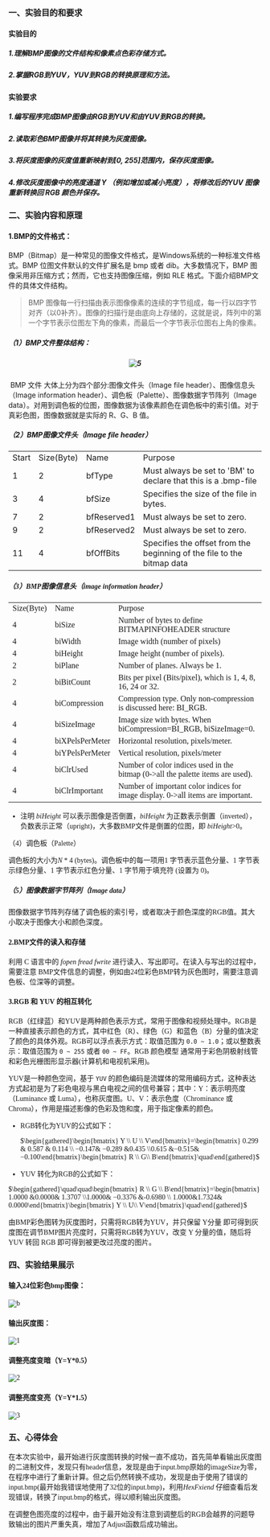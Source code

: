 ### 一、实验目的和要求

#### 实验目的

##### 1.理解BMP图像的文件结构和像素点色彩存储方式。

##### 2.掌握RGB到YUV，YUV到RGB的转换原理和方法。

#### 实验要求

##### 1.编写程序完成BMP图像由RGB到YUV和由YUV到RGB的转换。

##### 2.读取彩色BMP图像并将其转换为灰度图像。

##### 3.将灰度图像的灰度值重新映射到[0, 255]范围内，保存灰度图像。

##### 4.修改灰度图像中的亮度通道 Y （例如增加或减小亮度），将修改后的YUV 图像重新转换回 RGB 颜色并保存。

### 二、**实验内容和原理**

#### 1.BMP的文件格式：

​	BMP（Bitmap）是一种常见的图像文件格式，是Windows系统的一种标准文件格式。BMP 位图文件默认的文件扩展名是 bmp 或者 dib。大多数情况下，BMP 图像采用非压缩方式；然而，它也支持图像压缩，例如 RLE 格式。下面介绍BMP文件的具体文件结构。

> BMP 图像每一行扫描由表示图像像素的连续的字节组成，每一行以四字节对齐（以0补齐）。图像的扫描行是由底向上存储的，这就是说，阵列中的第一个字节表示位图左下角的像素，而最后一个字节表示位图右上角的像素。

##### （1）BMP文件整体结构：

##### <center>![5](2.png)</center>

​	BMP 文件 大体上分为四个部分:图像文件头（Image file header）、图像信息头（Image information header）、调色板（Palette）、图像数据字节阵列（Image data）。对用到调色板的位图，图像数据为该像素颜色在调色板中的索引值。对于真彩色图，图像数据就是实际的 R、G、B 值。

##### （2）BMP图像文件头（Image file header）

<table>
  <font face="Times New Roman">
  <tr>
    <td>Start</td> 
    <td>Size(Byte)</td> 
    <td>Name</td> 
    <td>Purpose</td> 
  </tr>
  <tr>
    <td>1</td> 
    <td>2</td> 
    <td>bfType</td> 
    <td>Must always be set to 'BM' to declare that this is a .bmp-file</td> 
  </tr>
  <tr>
    <td>3</td> 
    <td>4</td> 
    <td>bfSize</td> 
    <td>Specifies the size of the file in bytes.</td> 
  </tr>
  <tr>
    <td>7</td> 
    <td>2</td> 
    <td>bfReserved1</td> 
    <td>Must always be set to zero.</td> 
  </tr>
  <tr>
    <td>9</td> 
    <td>2</td> 
    <td>bfReserved2</td> 
    <td>Must always be set to zero.</td> 
  </tr>
  <tr>
    <td>11</td> 
    <td>4</td> 
    <td>bfOffBits</td> 
    <td>Specifies the offset from the beginning of the file to the bitmap data</td> 
  </tr>
</table>

##### （3）BMP图像信息头（image information header）

<table>
  <font face="Times New Roman">
  <tr>
    <td>Size(Byte)</td> 
    <td>Name</td> 
    <td>Purpose</td> 
  </tr>
  <tr>
    <td>4</td> 
    <td>biSize</td> 
    <td>Number of bytes to define BITMAPINFOHEADER structure</td> 
  </tr>
  <tr>
    <td>4</td> 
    <td>biWidth</td> 
    <td>Image width (number of pixels)</td> 
  </tr>
  <tr>
    <td>4</td> 
    <td>biHeight</td> 
    <td>Image height (number of pixels). </td> 
  </tr>
  <tr>
    <td>2</td> 
    <td>biPlane</td> 
    <td>Number of planes. Always be 1.</td> 
  </tr>
  <tr>
    <td>2</td> 
    <td>biBitCount</td> 
    <td>Bits per pixel (Bits/pixel), which is 1, 4, 8, 16, 24 or 32. </td> 
  </tr>
  <tr>
    <td>4</td> 
    <td>biCompression</td> 
    <td>Compression type. Only non-compression is discussed here: BI_RGB.</td> 
  </tr>
  <tr>
    <td>4</td> 
    <td>biSizeImage</td> 
    <td>Image size with bytes. When biCompression=BI_RGB, biSizeImage=0.</td> 
  </tr>
  <tr>
    <td>4</td> 
    <td>biXPelsPerMeter</td> 
    <td>Horizontal resolution, pixels/meter.</td> 
  </tr>
  <tr>
    <td>4</td> 
    <td>biYPelsPerMeter</td> 
    <td>Vertical resolution, pixels/meter</td> 
  </tr>
  <tr>
    <td>4</td> 
    <td>biClrUsed</td> 
    <td>Number of color indices used in the bitmap (0->all the palette items are used).</td> 
  </tr>
  <tr>
    <td>4</td>
    <td>biClrImportant</td>
    <td>Number of important color indices for image display. 0->all items are important.</td>
  </tr>
  </font>
</table>

* 注明  $biHeight$ 可以表示图像是否倒置，$biHeight$ 为正数表示倒置（inverted）， 负数表示正常（upright)，大多数BMP文件是倒置的位图，即 $biHeight$>0。

（4）调色板（Palette）

调色板的大小为$N*4$ (bytes)。调色板中的每一项用1 字节表示蓝色分量、1 字节表示绿色分量、1 字节表示红色分量、1 字节用于填充符 (设置为 0)。

##### （5）图像数据字节阵列（Image data）

图像数据字节阵列存储了调色板的索引号，或者取决于颜色深度的RGB值。其大小取决于图像大小和颜色深度。

#### 2.BMP文件的读入和存储

利用 C 语言中的 *fopen* *fread* *fwrite* 进行读入、写出即可。在读入与写出的过程中，需要注意 BMP文件信息的调整，例如由24位彩色BMP转为灰色图时，需要注意调色板、位深等的调整。

#### 3.RGB 和 YUV 的相互转化

RGB（红绿蓝）和YUV是两种颜色表示方式，常用于图像和视频处理中。RGB是一种直接表示颜色的方式，其中红色（R）、绿色（G）和蓝色（B）分量的值决定了颜色的具体外观。RGB可以浮点表示方式：取值范围为 `0.0 ~ 1.0`；或以整数表示：取值范围为 `0 ~ 255` 或者 `00 ~ FF`。RGB 颜色模型 通常用于彩色阴极射线管和彩色光栅图形显示器(计算机和电视机采用)。

YUV是一种颜色空间，基于 `YUV` 的颜色编码是流媒体的常用编码方式，这种表达方式起初是为了彩色电视与黑白电视之间的信号兼容；其中：Y：表示明亮度（Luminance 或 Luma），也称灰度图。U、V：表示色度（Chrominance 或 Chroma），作用是描述影像的色彩及饱和度，用于指定像素的颜色。

</table>

* RGB转化为YUV的公式如下：

  $\begin{gathered}\begin{bmatrix} Y  \\ U \\ V\end{bmatrix}=\begin{bmatrix} 0.299 & 0.587 & 0.114  \\ −0.147& −0.289 &0.435 \\0.615 &−0.515& −0.100\end{bmatrix}\begin{bmatrix} R \\ G\\ B\end{bmatrix}\quad\end{gathered}$

* YUV 转化为RGB的公式如下：

$\begin{gathered}\quad\quad\begin{bmatrix} R  \\ G \\ B\end{bmatrix}=\begin{bmatrix} 1.0000 &0.0000& 1.3707  \\1.0000& −0.3376 &-0.6980 \\ 1.0000&1.7324& 0.0000\end{bmatrix}\begin{bmatrix} Y \\ U\\ V\end{bmatrix}\quad\end{gathered}$

</table>

由BMP彩色图转为灰度图时，只需将RGB转为YUV，并只保留 Y分量 即可得到灰度图在调节BMP图片亮度时，只需将RGB转为YUV，改变 Y 分量的值，随后将 YUV 转回 RGB 即可得到被更改过亮度的图片。



### 四、实验结果展示

#### 输入24位彩色bmp图像：

![b](input.bmp)

#### 输出灰度图：

![1](gray.bmp)

#### 调整亮度变暗（Y=Y*0.5）

![2](dark.bmp)

#### 调整亮度变亮（Y=Y*1.5）

![3](bright.bmp)

###  五、心得体会

​	在本次实验中，最开始进行灰度图转换的时候一直不成功，首先简单看输出灰度图的二进制文件，发现只有header信息，发现是由于input.bmp原始的imageSize为零，在程序中进行了重新计算。但之后仍然转换不成功，发现是由于使用了错误的input.bmp(最开始我错误地使用了32位的input.bmp)，利用$Hex Fxiend$ 仔细查看后发现错误，转换了input.bmp的格式，得以顺利输出灰度图。

​	在调整色图亮度的过程中，由于最开始没有注意到调整后的RGB会越界的问题导致输出的图片严重失真，增加了Adjust函数后成功输出。

</font>
